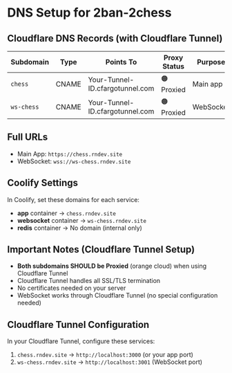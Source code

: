 # DNS Setup for 2ban-2chess

## Cloudflare DNS Records (with Cloudflare Tunnel)

| Subdomain | Type | Points To | Proxy Status | Purpose |
|-----------|------|-----------|--------------|---------|
| `chess` | CNAME | Your-Tunnel-ID.cfargotunnel.com | 🟠 Proxied | Main app |
| `ws-chess` | CNAME | Your-Tunnel-ID.cfargotunnel.com | 🟠 Proxied | WebSocket |

## Full URLs
- Main App: `https://chess.rndev.site`
- WebSocket: `wss://ws-chess.rndev.site`

## Coolify Settings
In Coolify, set these domains for each service:
- **app** container → `chess.rndev.site`
- **websocket** container → `ws-chess.rndev.site`
- **redis** container → No domain (internal only)

## Important Notes (Cloudflare Tunnel Setup)
- **Both subdomains SHOULD be Proxied** (orange cloud) when using Cloudflare Tunnel
- Cloudflare Tunnel handles all SSL/TLS termination
- No certificates needed on your server
- WebSocket works through Cloudflare Tunnel (no special configuration needed)

## Cloudflare Tunnel Configuration
In your Cloudflare Tunnel, configure these services:
1. `chess.rndev.site` → `http://localhost:3000` (or your app port)
2. `ws-chess.rndev.site` → `http://localhost:3001` (WebSocket port)
